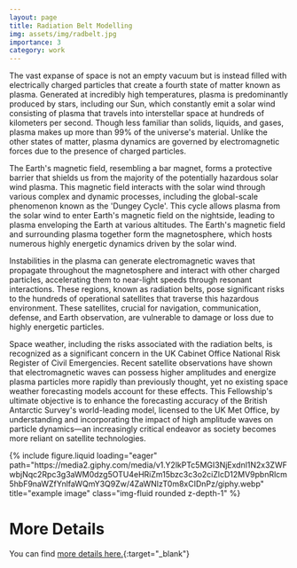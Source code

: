 ```yaml
---
layout: page
title: Radiation Belt Modelling
img: assets/img/radbelt.jpg
importance: 3
category: work
---
```


The vast expanse of space is not an empty vacuum but is instead filled with electrically charged particles that create a fourth state of matter known as plasma. Generated at incredibly high temperatures, plasma is predominantly produced by stars, including our Sun, which constantly emit a solar wind consisting of plasma that travels into interstellar space at hundreds of kilometers per second. Though less familiar than solids, liquids, and gases, plasma makes up more than 99% of the universe's material. Unlike the other states of matter, plasma dynamics are governed by electromagnetic forces due to the presence of charged particles.

The Earth's magnetic field, resembling a bar magnet, forms a protective barrier that shields us from the majority of the potentially hazardous solar wind plasma. This magnetic field interacts with the solar wind through various complex and dynamic processes, including the global-scale phenomenon known as the 'Dungey Cycle'. This cycle allows plasma from the solar wind to enter Earth's magnetic field on the nightside, leading to plasma enveloping the Earth at various altitudes. The Earth's magnetic field and surrounding plasma together form the magnetosphere, which hosts numerous highly energetic dynamics driven by the solar wind.

Instabilities in the plasma can generate electromagnetic waves that propagate throughout the magnetosphere and interact with other charged particles, accelerating them to near-light speeds through resonant interactions. These regions, known as radiation belts, pose significant risks to the hundreds of operational satellites that traverse this hazardous environment. These satellites, crucial for navigation, communication, defense, and Earth observation, are vulnerable to damage or loss due to highly energetic particles.

Space weather, including the risks associated with the radiation belts, is recognized as a significant concern in the UK Cabinet Office National Risk Register of Civil Emergencies. Recent satellite observations have shown that electromagnetic waves can possess higher amplitudes and energize plasma particles more rapidly than previously thought, yet no existing space weather forecasting models account for these effects. This Fellowship's ultimate objective is to enhance the forecasting accuracy of the British Antarctic Survey's world-leading model, licensed to the UK Met Office, by understanding and incorporating the impact of high amplitude waves on particle dynamics—an increasingly critical endeavor as society becomes more reliant on satellite technologies.

<div class="row">
    <div class="col-sm mt-3 mt-md-0">
        {% include figure.liquid loading="eager" path="https://media2.giphy.com/media/v1.Y2lkPTc5MGI3NjExdnl1N2x3ZWFwbjNqc2Rpc3g3aWM0dzg5OTU4eHRiZm15bzc3c3o2ciZlcD12MV9pbnRlcm5hbF9naWZfYnlfaWQmY3Q9Zw/4ZaWNlzT0m8xCIDnPz/giphy.webp" title="example image" class="img-fluid rounded z-depth-1" %}
    </div>
</div>

# More Details

You can find [more details here.](https://serene.bham.ac.uk/group/topic/radiation-belt-modelling/){:target="\_blank"}
